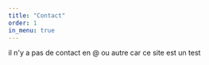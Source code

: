 ```yaml
---
title: "Contact"
order: 1
in_menu: true
---
```

il n'y a pas de contact en @ ou autre car ce site est un test 